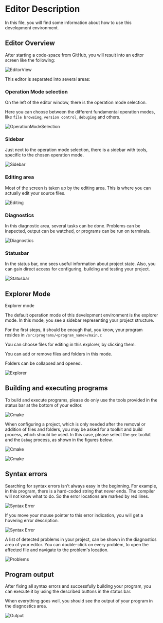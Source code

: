 # Editor Description

In this file, you will find some information about how to use this development environment.

## Editor Overview

After starting a code-space from GitHub, you will result into an editor screen like the following:

![EditorView](./img/Baseview_original.png)

This editor is separated into several areas:

### Operation Mode selection

On the left of the editor window, there is the operation mode selection.

Here you can choose between the different fundamental operation modes, like `file browsing`, `version control`, `debuging` and others.

![OperationModeSelection](./img/Baseview_Operation_Mode.png)

### Sidebar

Just next to the operation mode selection, there is a sidebar with tools, specific to the chosen operation mode.

![Sidebar](./img/Baseview_Operation_Mode_Sidebar.png)

### Editing area

Most of the screen is taken up by the editing area. This is where you can actually edit your source files.

![Editing](./img/Baseview_Editing.png)

### Diagnostics

In this diagnostic area, several tasks can be done. Problems can be inspected, output can be watched, or programs can be run on terminals.

![Diagnostics](./img/Baseview_Diagnostics.png)

### Statusbar

In the status bar, one sees useful information about project state. Also, you can gain direct access for configuring, building and testing your project.

![Statusbar](./img/Baseview_StatusBar.png)


## Explorer Mode

Explorer mode

The default operation mode of this development environment is the explorer mode.
In this mode, you see a sidebar representing your project structure. 

For the first steps, it should be enough that, you know, your program resides in `/src/programs/<program_name>/main.c`

You can choose files for editing in this explorer, by clicking them.

You can add or remove files and folders in this mode. 

Folders can be collapsed and opened.

![Explorer](./img/Explorer.png)

## Building and executing programs

To build and execute programs, please do only use the tools provided in the status bar at the bottom of your editor.

![Cmake](./img/Cmake.png)

When configuring a project, which is only needed after the removal or addition of files and folders, you may be asked for a toolkit and build process, which should be used. In this case, please select the `gcc` toolkit and the `Debug` process, as shown in the figures below.


![Cmake](./img/process.png)

![Cmake](./img/toolkit.png)

## Syntax errors

Searching for syntax errors isn't always easy in the beginning.
For example, in this program, there is a hard-coded string that never ends.
The compiler will not know what to do. So the error locations are marked by red lines.

![Syntax Error](./img/syntax_error.png)

If you move your mouse pointer to this error indication, you will get a hovering error description.

![Syntax Error](./img/syntax_error_hover.png)

A list of detected problems in your project, can be shown in the diagnostics area of your editor. You can double-click on every problem, to open the affected file and navigate to the problem's location.

![Problems](./img/problems.png)

## Program output

After fixing all syntax errors and successfully building your program, you can execute it by using the described buttons in the status bar.

When everything goes well, you should see the output of your program in the diagnostics area.

![Output](./img/program_output.png)